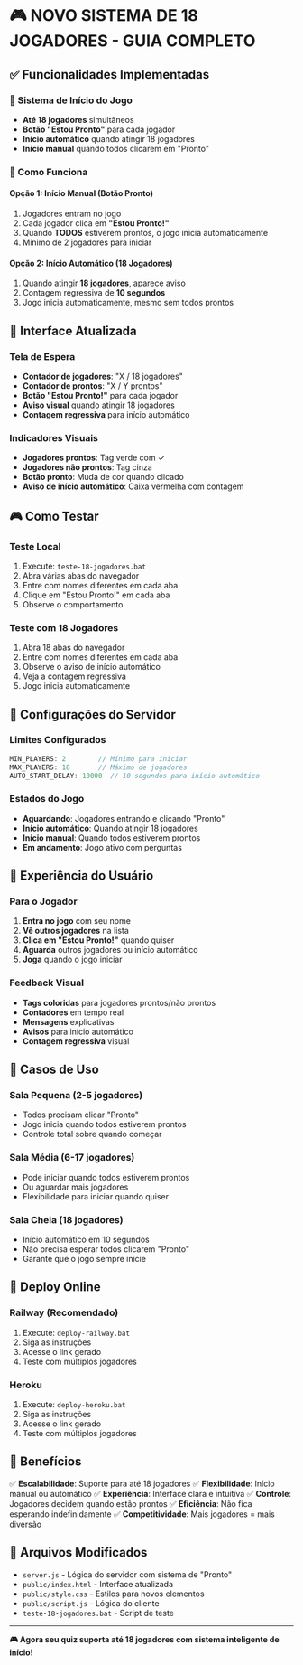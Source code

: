 # 🎮 NOVO SISTEMA DE 18 JOGADORES - GUIA COMPLETO

## ✅ Funcionalidades Implementadas

### 🎯 Sistema de Início do Jogo
- **Até 18 jogadores** simultâneos
- **Botão "Estou Pronto"** para cada jogador
- **Início automático** quando atingir 18 jogadores
- **Início manual** quando todos clicarem em "Pronto"

### 🚀 Como Funciona

#### Opção 1: Início Manual (Botão Pronto)
1. Jogadores entram no jogo
2. Cada jogador clica em **"Estou Pronto!"**
3. Quando **TODOS** estiverem prontos, o jogo inicia automaticamente
4. Mínimo de 2 jogadores para iniciar

#### Opção 2: Início Automático (18 Jogadores)
1. Quando atingir **18 jogadores**, aparece aviso
2. Contagem regressiva de **10 segundos**
3. Jogo inicia automaticamente, mesmo sem todos prontos

## 🎨 Interface Atualizada

### Tela de Espera
- **Contador de jogadores**: "X / 18 jogadores"
- **Contador de prontos**: "X / Y prontos"
- **Botão "Estou Pronto!"** para cada jogador
- **Aviso visual** quando atingir 18 jogadores
- **Contagem regressiva** para início automático

### Indicadores Visuais
- **Jogadores prontos**: Tag verde com ✓
- **Jogadores não prontos**: Tag cinza
- **Botão pronto**: Muda de cor quando clicado
- **Aviso de início automático**: Caixa vermelha com contagem

## 🎮 Como Testar

### Teste Local
1. Execute: `teste-18-jogadores.bat`
2. Abra várias abas do navegador
3. Entre com nomes diferentes em cada aba
4. Clique em "Estou Pronto!" em cada aba
5. Observe o comportamento

### Teste com 18 Jogadores
1. Abra 18 abas do navegador
2. Entre com nomes diferentes em cada aba
3. Observe o aviso de início automático
4. Veja a contagem regressiva
5. Jogo inicia automaticamente

## 🔧 Configurações do Servidor

### Limites Configurados
```javascript
MIN_PLAYERS: 2        // Mínimo para iniciar
MAX_PLAYERS: 18       // Máximo de jogadores
AUTO_START_DELAY: 10000  // 10 segundos para início automático
```

### Estados do Jogo
- **Aguardando**: Jogadores entrando e clicando "Pronto"
- **Início automático**: Quando atingir 18 jogadores
- **Início manual**: Quando todos estiverem prontos
- **Em andamento**: Jogo ativo com perguntas

## 📱 Experiência do Usuário

### Para o Jogador
1. **Entra no jogo** com seu nome
2. **Vê outros jogadores** na lista
3. **Clica em "Estou Pronto!"** quando quiser
4. **Aguarda** outros jogadores ou início automático
5. **Joga** quando o jogo iniciar

### Feedback Visual
- **Tags coloridas** para jogadores prontos/não prontos
- **Contadores** em tempo real
- **Mensagens** explicativas
- **Avisos** para início automático
- **Contagem regressiva** visual

## 🎯 Casos de Uso

### Sala Pequena (2-5 jogadores)
- Todos precisam clicar "Pronto"
- Jogo inicia quando todos estiverem prontos
- Controle total sobre quando começar

### Sala Média (6-17 jogadores)
- Pode iniciar quando todos estiverem prontos
- Ou aguardar mais jogadores
- Flexibilidade para iniciar quando quiser

### Sala Cheia (18 jogadores)
- Início automático em 10 segundos
- Não precisa esperar todos clicarem "Pronto"
- Garante que o jogo sempre inicie

## 🚀 Deploy Online

### Railway (Recomendado)
1. Execute: `deploy-railway.bat`
2. Siga as instruções
3. Acesse o link gerado
4. Teste com múltiplos jogadores

### Heroku
1. Execute: `deploy-heroku.bat`
2. Siga as instruções
3. Acesse o link gerado
4. Teste com múltiplos jogadores

## 🎉 Benefícios

✅ **Escalabilidade**: Suporte para até 18 jogadores
✅ **Flexibilidade**: Início manual ou automático
✅ **Experiência**: Interface clara e intuitiva
✅ **Controle**: Jogadores decidem quando estão prontos
✅ **Eficiência**: Não fica esperando indefinidamente
✅ **Competitividade**: Mais jogadores = mais diversão

## 🔧 Arquivos Modificados

- `server.js` - Lógica do servidor com sistema de "Pronto"
- `public/index.html` - Interface atualizada
- `public/style.css` - Estilos para novos elementos
- `public/script.js` - Lógica do cliente
- `teste-18-jogadores.bat` - Script de teste

---

**🎮 Agora seu quiz suporta até 18 jogadores com sistema inteligente de início!**
